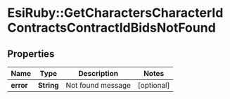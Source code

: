# EsiRuby::GetCharactersCharacterIdContractsContractIdBidsNotFound

## Properties
Name | Type | Description | Notes
------------ | ------------- | ------------- | -------------
**error** | **String** | Not found message | [optional] 


